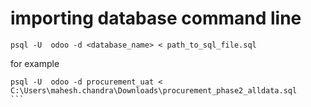 # importing database command line
```
psql -U  odoo -d <database_name> < path_to_sql_file.sql
````
for example
````
psql -U  odoo -d procurement_uat < C:\Users\mahesh.chandra\Downloads\procurement_phase2_alldata.sql
```